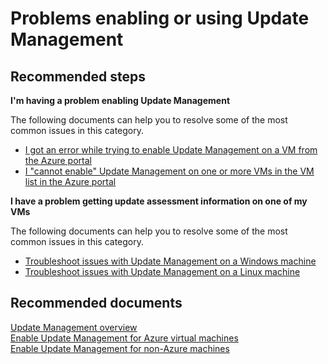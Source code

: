 <properties
    pageTitle="Problems enabling or using Update Management"
    description="Problems enabling or using Update Management"
    service="microsoft.automation"
    resource="automationaccounts"
    authors="csand-msft"
    displayOrder="102"
    selfHelpType="resource"
    productPesIds=""
    supportTopicIds=""
    resourceTags=""
    cloudEnvironments="public"
	articleId="d4f15496-7352-4786-9197-289e3832e34f"
/>

# Problems enabling or using Update Management

## **Recommended steps**

**I'm having a problem enabling Update Management**

The following documents can help you to resolve some of the most common issues in this category.

  * [I got an error while trying to enable Update Management on a VM from the Azure portal](https://docs.microsoft.com/azure/automation/troubleshoot/onboarding)
  * [I "cannot enable" Update Management on one or more VMs in the VM list in the Azure portal](https://docs.microsoft.com/azure/automation/automation-onboard-solutions-from-browse#troubleshooting)

**I have a problem getting update assessment information on one of my VMs**

The following documents can help you to resolve some of the most common issues in this category.

  * [Troubleshoot issues with Update Management on a Windows machine](https://docs.microsoft.com/azure/automation/troubleshoot/update-management#windows)
  * [Troubleshoot issues with Update Management on a Linux machine](https://docs.microsoft.com/azure/automation/troubleshoot/update-management#linux)


## **Recommended documents**
[Update Management overview](https://docs.microsoft.com/azure/automation/automation-update-management)<br>
[Enable Update Management for Azure virtual machines](https://docs.microsoft.com/azure/automation/manage-update-multi#enable-update-management-for-azure-virtual-machines)<br>
[Enable Update Management for non-Azure machines](https://docs.microsoft.com/azure/automation/manage-update-multi#enable-update-management-for-non-azure-virtual-machines-and-computers)


